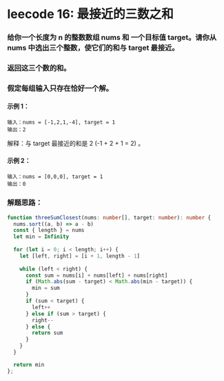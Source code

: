 # leecode 16: 最接近的三数之和
### 给你一个长度为 n 的整数数组 nums 和 一个目标值 target。请你从 nums 中选出三个整数，使它们的和与 target 最接近。

### 返回这三个数的和。

### 假定每组输入只存在恰好一个解。

#### 示例 1：
```
输入：nums = [-1,2,1,-4], target = 1
输出：2
```
解释：与 target 最接近的和是 2 (-1 + 2 + 1 = 2) 。
#### 示例 2：
```
输入：nums = [0,0,0], target = 1
输出：0
```

### 解题思路：
```ts
function threeSumClosest(nums: number[], target: number): number {
  nums.sort((a, b) => a - b)
  const { length } = nums
  let min = Infinity
  
  for (let i = 0; i < length; i++) {
    let [left, right] = [i + 1, length - 1]
    
    while (left < right) {
      const sum = nums[i] + nums[left] + nums[right]
      if (Math.abs(sum - target) < Math.abs(min - target)) {
        min = sum
      }
      if (sum < target) {
        left++
      } else if (sum > target) {
        right--
      } else {
        return sum
      }
    }
  }

  return min
};
```